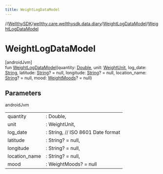 ```yaml
---
title: WeightLogDataModel
---
```

//[WellthySDK](../../../index.html)/[wellthy.care.wellthysdk.data.diary](../index.html)/[WeightLogDataModel](index.html)/[WeightLogDataModel](-weight-log-data-model.html)



# WeightLogDataModel



[androidJvm]\
fun [WeightLogDataModel](-weight-log-data-model.html)(quantity: [Double](https://kotlinlang.org/api/latest/jvm/stdlib/kotlin/-double/index.html), unit: [WeightUnit](../-weight-unit/index.html), log_date: [String](https://kotlinlang.org/api/latest/jvm/stdlib/kotlin/-string/index.html), latitude: [String](https://kotlinlang.org/api/latest/jvm/stdlib/kotlin/-string/index.html)? = null, longitude: [String](https://kotlinlang.org/api/latest/jvm/stdlib/kotlin/-string/index.html)? = null, location_name: [String](https://kotlinlang.org/api/latest/jvm/stdlib/kotlin/-string/index.html)? = null, mood: [WeightMoods](../-weight-moods/index.html)? = null)



## Parameters


androidJvm

| | |
|---|---|
| quantity | : Double, |
| unit | : WeightUnit, |
| log_date | : String, // ISO 8601 Date format |
| latitude | : String? = null, |
| longitude | : String? = null, |
| location_name | : String? = null, |
| mood | : WeightMoods? = null |




